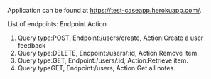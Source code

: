 Application can be found at https://test-caseapp.herokuapp.com/.

List of endpoints:
Endpoint	Action
1. Query type:POST, Endpoint:/users/create, Action:Create a user feedback
2. Query type:DELETE, Endpoint:/users/:id, Action:Remove item.
3. Query type:GET, Endpoint:/users/:id, Action:Retrieve item.
4. Query typeGET, Endpoint:/users, Action:Get all notes.

